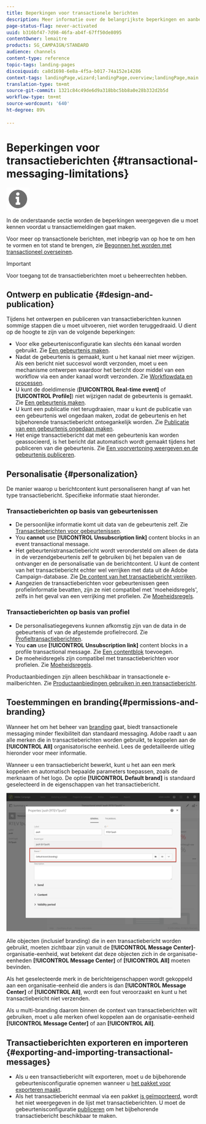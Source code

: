 ```yaml
---
title: Beperkingen voor transactionele berichten
description: Meer informatie over de belangrijkste beperkingen en aanbevelingen met betrekking tot transactieberichten in Adobe Campaign Standard.
page-status-flag: never-activated
uuid: b316bf47-7d98-46fa-ab4f-67ff50de8095
contentOwner: lemaitre
products: SG_CAMPAIGN/STANDARD
audience: channels
content-type: reference
topic-tags: landing-pages
discoiquuid: ca8d1698-6e8a-4f5a-b017-74a152e14286
context-tags: landingPage,wizard;landingPage,overview;landingPage,main
translation-type: tm+mt
source-git-commit: 1321c84c49de6d9a318bbc5bb8a0e28b332d2b5d
workflow-type: tm+mt
source-wordcount: '640'
ht-degree: 89%

---
```



# Beperkingen voor transactieberichten {#transactional-messaging-limitations}

<img src="assets/do-not-localize/icon_concepts.svg" width="60px">

In de onderstaande sectie worden de beperkingen weergegeven die u moet kennen voordat u transactiemeldingen gaat maken.

Voor meer op transactionele berichten, met inbegrip van op hoe te om hen te vormen en tot stand te brengen, zie [Begonnen het worden met transactioneel overseinen](../../channels/using/getting-started-with-transactional-msg.md).

>[!IMPORTANT]
>
>Voor toegang tot de transactieberichten moet u beheerrechten hebben.

## Ontwerp en publicatie {#design-and-publication}

Tijdens het ontwerpen en publiceren van transactieberichten kunnen sommige stappen die u moet uitvoeren, niet worden teruggedraaid. U dient op de hoogte te zijn van de volgende beperkingen:

* Voor elke gebeurtenisconfiguratie kan slechts één kanaal worden gebruikt. Zie [Een gebeurtenis maken](../../administration/using/configuring-transactional-messaging.md#creating-an-event).
* Nadat de gebeurtenis is gemaakt, kunt u het kanaal niet meer wijzigen. Als een bericht niet succesvol wordt verzonden, moet u een mechanisme ontwerpen waardoor het bericht door middel van een workflow via een ander kanaal wordt verzonden. Zie [Workflowdata en processen](../../automating/using/get-started-workflows.md).
* U kunt de doeldimensie (**[!UICONTROL Real-time event]** of **[!UICONTROL Profile]**) niet wijzigen nadat de gebeurtenis is gemaakt. Zie [Een gebeurtenis maken](../../administration/using/configuring-transactional-messaging.md#creating-an-event).
* U kunt een publicatie niet terugdraaien, maar u kunt de publicatie van een gebeurtenis wel ongedaan maken, zodat de gebeurtenis en het bijbehorende transactiebericht ontoegankelijk worden. Zie [Publicatie van een gebeurtenis ongedaan maken](../../administration/using/configuring-transactional-messaging.md#unpublishing-an-event).
* Het enige transactiebericht dat met een gebeurtenis kan worden geassocieerd, is het bericht dat automatisch wordt gemaakt tijdens het publiceren van die gebeurtenis. Zie [Een voorvertoning weergeven en de gebeurtenis publiceren](../../administration/using/configuring-transactional-messaging.md#previewing-and-publishing-the-event).

## Personalisatie {#personalization}

De manier waarop u berichtcontent kunt personaliseren hangt af van het type transactiebericht. Specifieke informatie staat hieronder.

### Transactieberichten op basis van gebeurtenissen

* De persoonlijke informatie komt uit data van de gebeurtenis zelf. Zie [Transactieberichten voor gebeurtenissen](../../channels/using/event-transactional-messages.md).
* You **cannot** use **[!UICONTROL Unsubscription link]** content blocks in an event transactional message.
* Het gebeurtenistransactiebericht wordt verondersteld om alleen de data in de verzendgebeurtenis zelf te gebruiken bij het bepalen van de ontvanger en de personalisatie van de berichtcontent. U kunt de content van het transactiebericht echter wel verrijken met data uit de Adobe Campaign-database. Zie [De content van het transactiebericht verrijken](../../administration/using/configuring-transactional-messaging.md#enriching-the-transactional-message-content).
* Aangezien de transactieberichten voor gebeurtenissen geen profielinformatie bevatten, zijn ze niet compatibel met &#39;moeheidsregels&#39;, zelfs in het geval van een verrijking met profielen. Zie [Moeheidsregels](../../sending/using/fatigue-rules.md).

### Transactieberichten op basis van profiel

* De personalisatiegegevens kunnen afkomstig zijn van de data in de gebeurtenis of van de afgestemde profielrecord. Zie [Profieltransactieberichten](../../channels/using/profile-transactional-messages.md).
* You **can** use **[!UICONTROL Unsubscription link]** content blocks in a profile transactional message. Zie [Een contentblok](../../designing/using/personalization.md#adding-a-content-block) toevoegen.
* De moeheidsregels zijn compatibel met transactieberichten voor profielen. Zie [Moeheidsregels](../../sending/using/fatigue-rules.md).

Productaanbiedingen zijn alleen beschikbaar in transactionele e-mailberichten. Zie [Productaanbiedingen gebruiken in een transactiebericht](../../channels/using/event-transactional-messages.md#using-product-listings-in-a-transactional-message).

## Toestemmingen en branding{#permissions-and-branding}

Wanneer het om het beheer van [branding](../../administration/using/branding.md) gaat, biedt transactionele messaging minder flexibiliteit dan standaard messaging. Adobe raadt u aan alle merken die in transactieberichten worden gebruikt, te koppelen aan de **[!UICONTROL All]** organisatorische eenheid[](../../administration/using/organizational-units.md). Lees de gedetailleerde uitleg hieronder voor meer informatie.

Wanneer u een transactiebericht bewerkt, kunt u het aan een merk koppelen en automatisch bepaalde parameters toepassen, zoals de merknaam of het logo. De optie **[!UICONTROL Default brand]** is standaard geselecteerd in de eigenschappen van het transactiebericht.

![](assets/message-center_branding.png)

Alle objecten (inclusief branding) die in een transactiebericht worden gebruikt, moeten zichtbaar zijn vanuit de **[!UICONTROL Message Center]**-organisatie-eenheid, wat betekent dat deze objecten zich in de organisatie-eenheden **[!UICONTROL Message Center]** of **[!UICONTROL All]** moeten bevinden.

Als het geselecteerde merk in de berichteigenschappen wordt gekoppeld aan een organisatie-eenheid die anders is dan **[!UICONTROL Message Center]** of **[!UICONTROL All]**, wordt een fout veroorzaakt en kunt u het transactiebericht niet verzenden.

Als u multi-branding daarom binnen de context van transactieberichten wilt gebruiken, moet u alle merken ofwel koppelen aan de organisatie-eenheid **[!UICONTROL Message Center]** of aan **[!UICONTROL All]**.

## Transactieberichten exporteren en importeren {#exporting-and-importing-transactional-messages}

* Als u een transactiebericht wilt exporteren, moet u de bijbehorende gebeurtenisconfiguratie opnemen wanneer u [het pakket voor exporteren maakt](../../automating/using/managing-packages.md#creating-a-package).
* Als het transactiebericht eenmaal via een pakket [is geïmporteerd](../../automating/using/managing-packages.md#importing-a-package), wordt het niet weergegeven in de lijst met transactieberichten. U moet de gebeurtenisconfiguratie [publiceren](../../administration/using/configuring-transactional-messaging.md#previewing-and-publishing-the-event) om het bijbehorende transactiebericht beschikbaar te maken.
